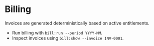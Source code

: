 # Billing

Invoices are generated deterministically based on active entitlements.

* Run billing with `bill:run --period YYYY-MM`.
* Inspect invoices using `bill:show --invoice INV-0001`.

